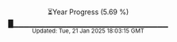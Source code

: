 <p align="center">
⏳Year Progress (5.69 %)<br>
█▁▁▁▁▁▁▁▁▁▁▁▁▁▁▁▁▁▁▁▁▁▁▁▁▁▁▁▁▁ <br>
<sub>Updated: Tue, 21 Jan 2025 18:03:15 GMT</sub>
</p>

